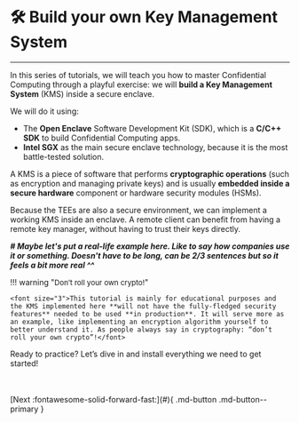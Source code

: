 # 🛠️ Build your own Key Management System
___________________________________________________

In this series of tutorials, we will teach you how to master Confidential Computing through a playful exercise: we will **build a Key Management System** (KMS) inside a secure enclave. 

We will do it using:

- The **Open Enclave** Software Development Kit (SDK), which is a **C/C++ SDK** to build Confidential Computing apps. 
- **Intel SGX** as the main secure enclave technology, because it is the most battle-tested solution.

A KMS is a piece of software that performs **cryptographic operations** (such as encryption and managing private keys) and is usually **embedded inside a secure hardware** component or hardware security modules (HSMs). 

Because the TEEs are also a secure environment, we can implement a working KMS inside an enclave. A remote client can benefit from having a remote key manager, without having to trust their keys directly.

***# Maybe let's put a real-life example here. Like to say how companies use it or something. Doesn't have to be long, can be 2/3 sentences but so it feels a bit more real ^^***

!!! warning "<font size="2">Don’t roll your own crypto!</font>"

	<font size="3">This tutorial is mainly for educational purposes and the KMS implemented here **will not have the fully-fledged security features** needed to be used **in production**. It will serve more as an example, like implementing an encryption algorithm yourself to better understand it. As people always say in cryptography: “don’t roll your own crypto”!</font>

Ready to practice? Let’s dive in and install everything we need to get started!

<br />
<br />
[Next :fontawesome-solid-forward-fast:](#){ .md-button .md-button--primary }